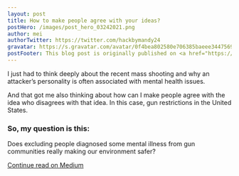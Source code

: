```yaml
---
layout: post
title: How to make people agree with your ideas?
postHero: /images/post_hero_03242021.png
author: mei
authorTwitter: https://twitter.com/hackbymandy24
gravatar: https://s.gravatar.com/avatar/0f4bea802580e706385baeee34475690?size=200
postFooter: This blog post is originally published on <a href="https://meiokubo.medium.com/how-to-make-people-agree-with-your-ideas-4f717d5d0779">Medium</a>
---
```


I just had to think deeply about the recent mass shooting and why an attacker’s personality is often associated with mental health issues.

And that got me also thinking about how can I make people agree with the idea who disagrees with that idea. In this case, gun restrictions in the United States.

### **So, my question is this:**
Does excluding people diagnosed some mental illness from gun communities really making our environment safer?

[Continue read on Medium](https://meiokubo.medium.com/how-to-make-people-agree-with-your-ideas-4f717d5d0779)
